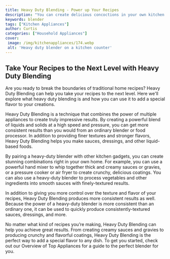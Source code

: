 ```yaml
---
title: Heavy Duty Blending - Power up Your Recipes
description: "You can create delicious concoctions in your own kitchen with help from this powerful kitchen appliance Read on to learn how a heavy-duty blender can improve your recipes and cooking skills"
keywords: blender
tags: ["Kitchen Appliances"]
author: Curtis
categories: ["Household Appliances"]
cover: 
 image: /img/kitchenappliances/174.webp
 alt: 'Heavy duty blender on a kitchen counter'
---
```

## Take Your Recipes to the Next Level with Heavy Duty Blending
Are you ready to break the boundaries of traditional home recipes? Heavy Duty Blending can help you take your recipes to the next level. Here we'll explore what heavy duty blending is and how you can use it to add a special flavor to your creations. 

Heavy Duty Blending is a technique that combines the power of multiple appliances to create truly impressive results. By creating a powerful blend of liquids and solids at a high speed and pressure, you can get more consistent results than you would from an ordinary blender or food processor. In addition to providing finer textures and stronger flavors, Heavy Duty Blending helps you make sauces, dressings, and other liquid-based foods.

By pairing a heavy-duty blender with other kitchen gadgets, you can create stunning combinations right in your own home. For example, you can use a powerful hand mixer to whip together thick and creamy sauces or gravies, or a pressure cooker or air fryer to create crunchy, delicious coatings. You can also use a heavy-duty blender to process vegetables and other ingredients into smooth sauces with finely-textured results. 

In addition to giving you more control over the texture and flavor of your recipes, Heavy Duty Blending produces more consistent results as well. Because the power of a heavy-duty blender is more consistent than an ordinary one, it can be used to quickly produce consistently-textured sauces, dressings, and more. 

No matter what kind of recipes you’re making, Heavy Duty Blending can help you achieve great results. From creating creamy sauces and gravies to producing crunchy and flavorful coatings, Heavy Duty Blending is the perfect way to add a special flavor to any dish. To get you started, check out our Overview of Top Appliances for a guide to the perfect blender for you.
